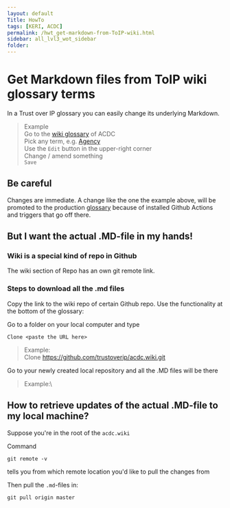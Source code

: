 ```yaml
---
layout: default
Title: HowTo
tags: [KERI, ACDC]
permalink: /hwt_get-markdown-from-ToIP-wiki.html
sidebar: all_lvl3_wot_sidebar
folder:
---
```


# Get Markdown files from ToIP wiki glossary terms

In a Trust over IP glossary you can easily change its underlying Markdown.

> Example\
> Go to the [wiki glossary](https://github.com/trustoverip/acdc/wiki) of ACDC\
> Pick any term, e.g. [Agency](https://github.com/trustoverip/acdc/wiki/agency)\
> Use the `Edit` button in the upper-right corner\
> Change / amend something\
> `Save`

## Be careful

Changes are immediate. A change like the one the example above, will be promoted to the production [glossary](https://trustoverip.github.io/acdc/glossary) because of installed Github Actions and triggers that go off there.

## But I want the actual .MD-file in my hands!

### Wiki is a special kind of repo in Github

The wiki section of Repo has an own git remote link.

### Steps to download all the .md files

Copy the link to the wiki repo of certain Github repo. Use the functionality at the bottom of the glossary:

<!-- <img src="https://hackmd.io/_uploads/SJspA9MRq.png" width="400" alt="clone the wiki of a repo"> -->

Go to a folder on your local computer and type

`Clone <paste the URL here>`

> Example:\
> Clone https://github.com/trustoverip/acdc.wiki.git

Go to your newly created local repository and all the .MD files will be there

> Example:\

<!-- > <img src="https://hackmd.io/_uploads/H1SO-jMAq.png" width="600" alt="list of term .MD files in the wiki repo"> -->

## How to retrieve updates of the actual .MD-file to my local machine?

Suppose you're in the root of the `acdc.wiki`

Command

```
git remote -v
```

tells you from which remote location you'd like to pull the changes from

Then pull the `.md`-files in:

```
git pull origin master
```
